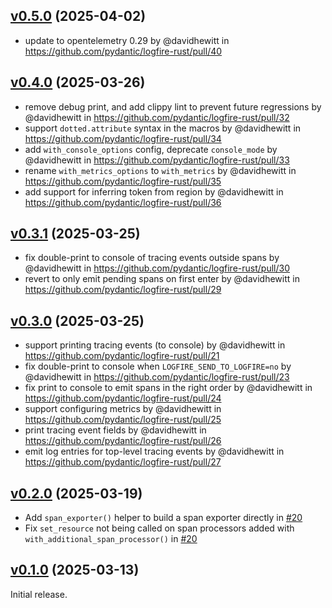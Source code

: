 ## [v0.5.0] (2025-04-02)

* update to opentelemetry 0.29 by @davidhewitt in https://github.com/pydantic/logfire-rust/pull/40

## [v0.4.0] (2025-03-26)

* remove debug print, and add clippy lint to prevent future regressions by @davidhewitt in https://github.com/pydantic/logfire-rust/pull/32
* support `dotted.attribute` syntax in the macros by @davidhewitt in https://github.com/pydantic/logfire-rust/pull/34
* add `with_console_options` config, deprecate `console_mode` by @davidhewitt in https://github.com/pydantic/logfire-rust/pull/33
* rename `with_metrics_options` to `with_metrics` by @davidhewitt in https://github.com/pydantic/logfire-rust/pull/35
* add support for inferring token from region by @davidhewitt in https://github.com/pydantic/logfire-rust/pull/36

## [v0.3.1] (2025-03-25)

* fix double-print to console of tracing events outside spans by @davidhewitt in https://github.com/pydantic/logfire-rust/pull/30
* revert to only emit pending spans on first enter by @davidhewitt in https://github.com/pydantic/logfire-rust/pull/29

## [v0.3.0] (2025-03-25)

* support printing tracing events (to console) by @davidhewitt in https://github.com/pydantic/logfire-rust/pull/21
* fix double-print to console when `LOGFIRE_SEND_TO_LOGFIRE=no` by @davidhewitt in https://github.com/pydantic/logfire-rust/pull/23
* fix print to console to emit spans in the right order by @davidhewitt in https://github.com/pydantic/logfire-rust/pull/24
* support configuring metrics by @davidhewitt in https://github.com/pydantic/logfire-rust/pull/25
* print tracing event fields by @davidhewitt in https://github.com/pydantic/logfire-rust/pull/26
* emit log entries for top-level tracing events by @davidhewitt in https://github.com/pydantic/logfire-rust/pull/27

## [v0.2.0] (2025-03-19)

* Add `span_exporter()` helper to build a span exporter directly in [#20](https://github.com/pydantic/logfire-rust/pull/20)
* Fix `set_resource` not being called on span processors added with `with_additional_span_processor()` in [#20](https://github.com/pydantic/logfire-rust/pull/20)

## [v0.1.0] (2025-03-13)

Initial release.

[v0.1.0]: https://github.com/pydantic/logfire-rust/commits/v0.1.0
[v0.2.0]: https://github.com/pydantic/logfire-rust/compare/v0.1.0..v0.2.0
[v0.3.0]: https://github.com/pydantic/logfire-rust/compare/v0.2.0..v0.3.0
[v0.3.1]: https://github.com/pydantic/logfire-rust/compare/v0.3.0..v0.3.1
[v0.4.0]: https://github.com/pydantic/logfire-rust/compare/v0.3.1..v0.4.0
[v0.5.0]: https://github.com/pydantic/logfire-rust/compare/v0.4.0..v0.5.0
